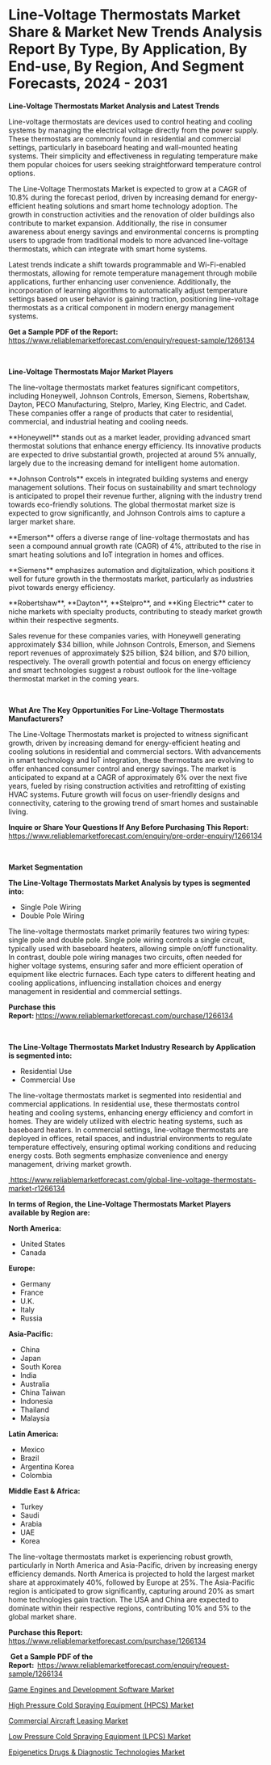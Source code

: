 <p><h1>Line-Voltage Thermostats Market Share & Market New Trends Analysis Report By Type, By Application, By End-use, By Region, And Segment Forecasts, 2024 - 2031</h1></p><p><strong>Line-Voltage Thermostats Market Analysis and Latest Trends</strong></p>
<p><p>Line-voltage thermostats are devices used to control heating and cooling systems by managing the electrical voltage directly from the power supply. These thermostats are commonly found in residential and commercial settings, particularly in baseboard heating and wall-mounted heating systems. Their simplicity and effectiveness in regulating temperature make them popular choices for users seeking straightforward temperature control options.</p><p>The Line-Voltage Thermostats Market is expected to grow at a CAGR of 10.8% during the forecast period, driven by increasing demand for energy-efficient heating solutions and smart home technology adoption. The growth in construction activities and the renovation of older buildings also contribute to market expansion. Additionally, the rise in consumer awareness about energy savings and environmental concerns is prompting users to upgrade from traditional models to more advanced line-voltage thermostats, which can integrate with smart home systems.</p><p>Latest trends indicate a shift towards programmable and Wi-Fi-enabled thermostats, allowing for remote temperature management through mobile applications, further enhancing user convenience. Additionally, the incorporation of learning algorithms to automatically adjust temperature settings based on user behavior is gaining traction, positioning line-voltage thermostats as a critical component in modern energy management systems.</p></p>
<p><strong>Get a Sample PDF of the Report:&nbsp;</strong> <a href="https://www.reliablemarketforecast.com/enquiry/request-sample/1266134?utm_campaign=1159&utm_medium=2&utm_source=Github&utm_content=ia&utm_term=30102024&utm_id=line-voltage-thermostats">https://www.reliablemarketforecast.com/enquiry/request-sample/1266134</a></p>
<p>&nbsp;</p>
<p><strong>Line-Voltage Thermostats Major Market Players</strong></p>
<p><p>The line-voltage thermostats market features significant competitors, including Honeywell, Johnson Controls, Emerson, Siemens, Robertshaw, Dayton, PECO Manufacturing, Stelpro, Marley, King Electric, and Cadet. These companies offer a range of products that cater to residential, commercial, and industrial heating and cooling needs.</p><p>**Honeywell** stands out as a market leader, providing advanced smart thermostat solutions that enhance energy efficiency. Its innovative products are expected to drive substantial growth, projected at around 5% annually, largely due to the increasing demand for intelligent home automation.</p><p>**Johnson Controls** excels in integrated building systems and energy management solutions. Their focus on sustainability and smart technology is anticipated to propel their revenue further, aligning with the industry trend towards eco-friendly solutions. The global thermostat market size is expected to grow significantly, and Johnson Controls aims to capture a larger market share.</p><p>**Emerson** offers a diverse range of line-voltage thermostats and has seen a compound annual growth rate (CAGR) of 4%, attributed to the rise in smart heating solutions and IoT integration in homes and offices. </p><p>**Siemens** emphasizes automation and digitalization, which positions it well for future growth in the thermostats market, particularly as industries pivot towards energy efficiency.</p><p>**Robertshaw**, **Dayton**, **Stelpro**, and **King Electric** cater to niche markets with specialty products, contributing to steady market growth within their respective segments.</p><p>Sales revenue for these companies varies, with Honeywell generating approximately $34 billion, while Johnson Controls, Emerson, and Siemens report revenues of approximately $25 billion, $24 billion, and $70 billion, respectively. The overall growth potential and focus on energy efficiency and smart technologies suggest a robust outlook for the line-voltage thermostat market in the coming years.</p></p>
<p>&nbsp;</p>
<p><strong>What Are The Key Opportunities For Line-Voltage Thermostats Manufacturers?</strong></p>
<p><p>The Line-Voltage Thermostats market is projected to witness significant growth, driven by increasing demand for energy-efficient heating and cooling solutions in residential and commercial sectors. With advancements in smart technology and IoT integration, these thermostats are evolving to offer enhanced consumer control and energy savings. The market is anticipated to expand at a CAGR of approximately 6% over the next five years, fueled by rising construction activities and retrofitting of existing HVAC systems. Future growth will focus on user-friendly designs and connectivity, catering to the growing trend of smart homes and sustainable living.</p></p>
<p><strong>Inquire or Share Your Questions If Any Before Purchasing This Report:</strong> <a href="https://www.reliablemarketforecast.com/enquiry/pre-order-enquiry/1266134?utm_campaign=1159&utm_medium=2&utm_source=Github&utm_content=ia&utm_term=30102024&utm_id=line-voltage-thermostats">https://www.reliablemarketforecast.com/enquiry/pre-order-enquiry/1266134</a></p>
<p>&nbsp;</p>
<p><strong>Market Segmentation</strong></p>
<p><strong>The Line-Voltage Thermostats Market Analysis by types is segmented into:</strong></p>
<p><ul><li>Single Pole Wiring</li><li>Double Pole Wiring</li></ul></p>
<p><p>The line-voltage thermostats market primarily features two wiring types: single pole and double pole. Single pole wiring controls a single circuit, typically used with baseboard heaters, allowing simple on/off functionality. In contrast, double pole wiring manages two circuits, often needed for higher voltage systems, ensuring safer and more efficient operation of equipment like electric furnaces. Each type caters to different heating and cooling applications, influencing installation choices and energy management in residential and commercial settings.</p></p>
<p><strong>Purchase this Report:&nbsp;</strong><a href="https://www.reliablemarketforecast.com/purchase/1266134?utm_campaign=1159&utm_medium=2&utm_source=Github&utm_content=ia&utm_term=30102024&utm_id=line-voltage-thermostats">https://www.reliablemarketforecast.com/purchase/1266134</a></p>
<p>&nbsp;</p>
<p><strong>The Line-Voltage Thermostats Market Industry Research by Application is segmented into:</strong></p>
<p><ul><li>Residential Use</li><li>Commercial Use</li></ul></p>
<p><p>The line-voltage thermostats market is segmented into residential and commercial applications. In residential use, these thermostats control heating and cooling systems, enhancing energy efficiency and comfort in homes. They are widely utilized with electric heating systems, such as baseboard heaters. In commercial settings, line-voltage thermostats are deployed in offices, retail spaces, and industrial environments to regulate temperature effectively, ensuring optimal working conditions and reducing energy costs. Both segments emphasize convenience and energy management, driving market growth.</p></p>
<p><a href="https://www.reliablemarketforecast.com/global-line-voltage-thermostats-market-r1266134?utm_campaign=1159&utm_medium=2&utm_source=Github&utm_content=ia&utm_term=30102024&utm_id=line-voltage-thermostats">&nbsp;https://www.reliablemarketforecast.com/global-line-voltage-thermostats-market-r1266134</a></p>
<p><strong>In terms of Region, the Line-Voltage Thermostats Market Players available by Region are:</strong></p>
<p>
    <p> <strong> North America: </strong>
        <ul>
            <li>United States</li>
            <li>Canada</li>
        </ul>
        </p> 
    <p> <strong> Europe: </strong>
        <ul>
            <li>Germany</li>
            <li>France</li>
            <li>U.K.</li>
            <li>Italy</li>
            <li>Russia</li>
        </ul>
        </p> 
    <p> <strong> Asia-Pacific: </strong>
        <ul>
            <li>China</li>
            <li>Japan</li>
            <li>South Korea</li>
            <li>India</li>
            <li>Australia</li>
            <li>China Taiwan</li>
            <li>Indonesia</li>
            <li>Thailand</li>
            <li>Malaysia</li>
        </ul>
        </p> 
    <p> <strong> Latin America: </strong>
        <ul>
            <li>Mexico</li>
            <li>Brazil</li>
            <li>Argentina Korea</li>
            <li>Colombia</li>
        </ul>
        </p> 
    <p> <strong> Middle East & Africa: </strong>
        <ul>
            <li>Turkey</li>
            <li>Saudi</li>
            <li>Arabia</li>
            <li>UAE</li>
            <li>Korea</li>
        </ul>
    </p>
    </p>
<p><p>The line-voltage thermostats market is experiencing robust growth, particularly in North America and Asia-Pacific, driven by increasing energy efficiency demands. North America is projected to hold the largest market share at approximately 40%, followed by Europe at 25%. The Asia-Pacific region is anticipated to grow significantly, capturing around 20% as smart home technologies gain traction. The USA and China are expected to dominate within their respective regions, contributing 10% and 5% to the global market share.</p></p>
<p><strong>Purchase this Report: </strong><a href="https://www.reliablemarketforecast.com/purchase/1266134?utm_campaign=1159&utm_medium=2&utm_source=Github&utm_content=ia&utm_term=30102024&utm_id=line-voltage-thermostats">https://www.reliablemarketforecast.com/purchase/1266134</a></p>
<p>&nbsp;<strong>Get a Sample PDF of the Report:&nbsp;&nbsp;</strong><a href="https://www.reliablemarketforecast.com/enquiry/request-sample/1266134?utm_campaign=1159&utm_medium=2&utm_source=Github&utm_content=ia&utm_term=30102024&utm_id=line-voltage-thermostats">https://www.reliablemarketforecast.com/enquiry/request-sample/1266134</a></p>
<p><strong></strong></p>
<p><p><a href="https://github.com/chantekestenmo/Market-Research-Report-List-1/blob/main/game-engines-and-development-software-market.md?utm_campaign=1159&utm_medium=2&utm_source=Github&utm_content=ia&utm_term=30102024&utm_id=line-voltage-thermostats">Game Engines and Development Software Market</a></p><p><a href="https://issuu.com/reportprime-2/docs/high-pressure-cold-spraying-equipme_4a21b8dcf57434?utm_campaign=1159&utm_medium=2&utm_source=Github&utm_content=ia&utm_term=30102024&utm_id=line-voltage-thermostats">High Pressure Cold Spraying Equipment (HPCS) Market</a></p><p><a href="https://www.linkedin.com/pulse/global-commercial-aircraft-leasing-market-focus-product-type-jmgxc?utm_campaign=1159&utm_medium=2&utm_source=Github&utm_content=ia&utm_term=30102024&utm_id=line-voltage-thermostats">Commercial Aircraft Leasing Market</a></p><p><a href="https://issuu.com/reportprime-2/docs/low-pressure-cold-spraying-equipmen_53634b4321dd99?utm_campaign=1159&utm_medium=2&utm_source=Github&utm_content=ia&utm_term=30102024&utm_id=line-voltage-thermostats">Low Pressure Cold Spraying Equipment (LPCS) Market</a></p><p><a href="https://www.linkedin.com/pulse/regional-adaptations-global-epigenetics-drugs-diagnostic-6ht2e?utm_campaign=1159&utm_medium=2&utm_source=Github&utm_content=ia&utm_term=30102024&utm_id=line-voltage-thermostats">Epigenetics Drugs & Diagnostic Technologies Market</a></p></p>